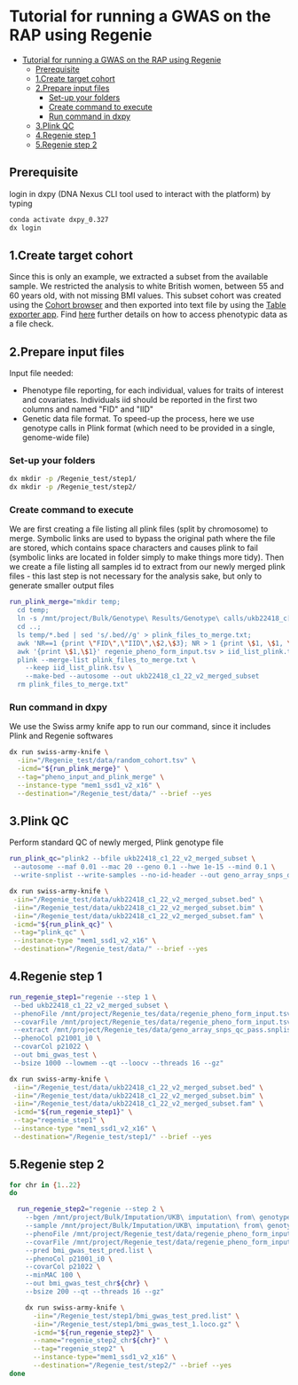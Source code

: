# Tutorial for running a GWAS on the RAP using Regenie

- [Tutorial for running a GWAS on the RAP using Regenie](#tutorial-for-running-a-gwas-on-the-rap-using-regenie)
  - [Prerequisite](#prerequisite)
  - [1.Create target cohort](#1create-target-cohort)
  - [2.Prepare input files](#2prepare-input-files)
    - [Set-up your folders](#set-up-your-folders)
    - [Create command to execute](#create-command-to-execute)
    - [Run command in dxpy](#run-command-in-dxpy)
  - [3.Plink QC](#3plink-qc)
  - [4.Regenie step 1](#4regenie-step-1)
  - [5.Regenie step 2](#5regenie-step-2)

## Prerequisite

login in dxpy (DNA Nexus CLI tool used to interact with the platform) by typing

```bash
conda activate dxpy_0.327
dx login
```

## 1.Create target cohort

Since this is only an example, we extracted a subset from the available sample. We restricted the analysis to white British women, between 55 and 60 years old, with not missing BMI values. This subset cohort was created using the [Cohort browser](https://documentation.dnanexus.com/user/cohort-browser#opening-datasets-using-the-cohort-browser) and then exported into text file by using the [Table exporter app](https://ukbiobank.dnanexus.com/app/table-exporter).
Find [here](https://dnanexus.gitbook.io/uk-biobank-rap/working-on-the-research-analysis-platform/accessing-phenotypic-data-as-a-file#selecting-fields-of-interest-in-the-cohort-browser) further details on how to access phenotypic data as a file check.

## 2.Prepare input files

Input file needed:

- Phenotype file reporting, for each individual, values for traits of interest and covariates. Individuals iid should be reported in the first two columns and named "FID" and "IID"
- Genetic data file format. To speed-up the process, here we use genotype calls in Plink format (which need to be provided in a single, genome-wide file)

### Set-up your folders

```bash
dx mkdir -p /Regenie_test/step1/
dx mkdir -p /Regenie_test/step2/
```

### Create command to execute

We are first creating a file listing all plink files (split by chromosome) to merge. Symbolic links are used to bypass the original path where the file are stored, which contains space characters and causes plink to fail (symbolic links are located in folder simply to make things more tidy). Then we create a file listing all samples id to extract from our newly merged plink files - this last step is not necessary for the analysis sake, but only to generate smaller output files

```bash
run_plink_merge="mkdir temp; 
  cd temp;
  ln -s /mnt/project/Bulk/Genotype\ Results/Genotype\ calls/ukb22418_c[1-9]* ./;
  cd ..;
  ls temp/*.bed | sed 's/.bed//g' > plink_files_to_merge.txt;
  awk 'NR==1 {print \"FID\",\"IID\",\$2,\$3}; NR > 1 {print \$1, \$1, \$2, \$3}' random_cohort.tsv > regenie_pheno_form_input.tsv
  awk '{print \$1,\$1}' regenie_pheno_form_input.tsv > iid_list_plink.tsv
  plink --merge-list plink_files_to_merge.txt \
    --keep iid_list_plink.tsv \
    --make-bed --autosome --out ukb22418_c1_22_v2_merged_subset
  rm plink_files_to_merge.txt"
```

### Run command in dxpy

We use the Swiss army knife app to run our command, since it includes Plink and Regenie softwares

```bash
dx run swiss-army-knife \
  -iin="/Regenie_test/data/random_cohort.tsv" \
  -icmd="${run_plink_merge}" \
  --tag="pheno_input_and_plink_merge" \
  --instance-type "mem1_ssd1_v2_x16" \
  --destination="/Regenie_test/data/" --brief --yes
```

## 3.Plink QC

Perform standard QC of newly merged, Plink genotype file

```bash
run_plink_qc="plink2 --bfile ukb22418_c1_22_v2_merged_subset \
 --autosome --maf 0.01 --mac 20 --geno 0.1 --hwe 1e-15 --mind 0.1 \
 --write-snplist --write-samples --no-id-header --out geno_array_snps_qc_pass"

dx run swiss-army-knife \
 -iin="/Regenie_test/data/ukb22418_c1_22_v2_merged_subset.bed" \
 -iin="/Regenie_test/data/ukb22418_c1_22_v2_merged_subset.bim" \
 -iin="/Regenie_test/data/ukb22418_c1_22_v2_merged_subset.fam" \
 -icmd="${run_plink_qc}" \
 --tag="plink_qc" \
 --instance-type "mem1_ssd1_v2_x16" \
 --destination="/Regenie_test/data/" --brief --yes
```

## 4.Regenie step 1

```bash
run_regenie_step1="regenie --step 1 \
 --bed ukb22418_c1_22_v2_merged_subset \
 --phenoFile /mnt/project/Regenie_tes/data/regenie_pheno_form_input.tsv \
 --covarFile /mnt/project/Regenie_tes/data/regenie_pheno_form_input.tsv \
 --extract /mnt/project/Regenie_tes/data/geno_array_snps_qc_pass.snplist \
 --phenoCol p21001_i0 \
 --covarCol p21022 \
 --out bmi_gwas_test \
 --bsize 1000 --lowmem --qt --loocv --threads 16 --gz"

dx run swiss-army-knife \
 -iin="/Regenie_test/data/ukb22418_c1_22_v2_merged_subset.bed" \
 -iin="/Regenie_test/data/ukb22418_c1_22_v2_merged_subset.bim" \
 -iin="/Regenie_test/data/ukb22418_c1_22_v2_merged_subset.fam" \
 -icmd="${run_regenie_step1}" \
 --tag="regenie_step1" \
 --instance-type "mem1_ssd1_v2_x16" \
 --destination="/Regenie_test/step1/" --brief --yes
```

## 5.Regenie step 2

```bash
for chr in {1..22}
do

  run_regenie_step2="regenie --step 2 \
    --bgen /mnt/project/Bulk/Imputation/UKB\ imputation\ from\ genotype/ukb22828_c${chr}_b0_v3.bgen \
    --sample /mnt/project/Bulk/Imputation/UKB\ imputation\ from\ genotype/ukb22828_c${chr}_b0_v3.sample \
    --phenoFile /mnt/project/Regenie_test/data/regenie_pheno_form_input.tsv \
    --covarFile /mnt/project/Regenie_test/data/regenie_pheno_form_input.tsv \
    --pred bmi_gwas_test_pred.list \
    --phenoCol p21001_i0 \
    --covarCol p21022 \
    --minMAC 100 \
    --out bmi_gwas_test_chr${chr} \
    --bsize 200 --qt --threads 16 --gz"

    dx run swiss-army-knife \
      -iin="/Regenie_test/step1/bmi_gwas_test_pred.list" \
      -iin="/Regenie_test/step1/bmi_gwas_test_1.loco.gz" \
      -icmd="${run_regenie_step2}" \
      --name="regenie_step2_chr${chr}" \
      --tag="regenie_step2" \
      --instance-type="mem1_ssd1_v2_x16" \
      --destination="/Regenie_test/step2/" --brief --yes
done
```
